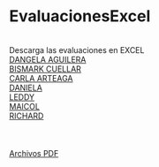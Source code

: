 # EvaluacionesExcel
<br> Descarga las evaluaciones en EXCEL
<br> <a href="EVALUACION - ANGELA AGUILERA.xlsx" download="EVALUACION - ANGELA AGUILERA.xlsx">DANGELA AGUILERA
<br> <a href="EVALUACION - BISMARK CUELLAR.xlsx" download="EVALUACION - BISMARK CUELLAR.xlsx">BISMARK CUELLAR
<br> <a href="EVALUACION - CARLA ARTEAGA.xlsx" download="EVALUACION - CARLA ARTEAGA.xlsx">CARLA ARTEAGA
<br> <a href="EVALUACION - DANIELA.xlsx" download="EVALUACION - DANIELA.xlsx">DANIELA
<br> <a href="EVALUACION - LEDDY.xlsx" download="#EVALUACION - LEDDY.xlsx">LEDDY
<br> <a href="EVALUACION - MAICOL.xlsx" download="VALUACION - MAICOL.xlsx">MAICOL
<br> <a href="EVALUACION - RICHARD.xlsx" download="EVALUACION - RICHARD.xlsx">RICHARD</a>
<br><br><br>
<br> <a href="https://cactrirl.github.io/Evaluaiciones/">Archivos PDF</a>
